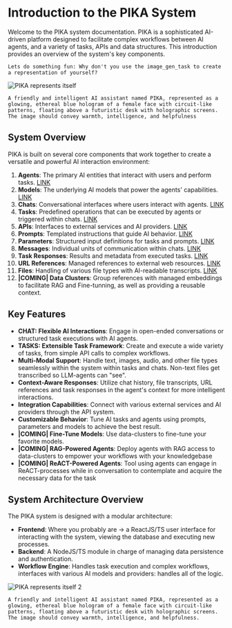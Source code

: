 # Introduction to the PIKA System

Welcome to the PIKA system documentation. PIKA is a sophisticated AI-driven platform designed to facilitate complex workflows between AI agents, and a variety of tasks, APIs and data structures. This introduction provides an overview of the system's key components.
```User_prompt 
Lets do something fun: Why don't you use the image_gen_task to create a representation of yourself?
```
![PIKA represents itself](/content/img/pika_represented_1_small.png)
```Assistant_prompt 
A friendly and intelligent AI assistant named PIKA, represented as a glowing, ethereal blue hologram of a female face with circuit-like patterns, floating above a futuristic desk with holographic screens. The image should convey warmth, intelligence, and helpfulness
```
## System Overview

PIKA is built on several core components that work together to create a versatile and powerful AI interaction environment:

1. **Agents**: The primary AI entities that interact with users and perform tasks. [LINK](/knowledgebase/agent)
2. **Models**: The underlying AI models that power the agents' capabilities. [LINK](/knowledgebase/model)
3. **Chats**: Conversational interfaces where users interact with agents. [LINK](/knowledgebase/chat)
4. **Tasks**: Predefined operations that can be executed by agents or triggered within chats. [LINK](/knowledgebase/task)
5. **APIs**: Interfaces to external services and AI providers. [LINK](/knowledgebase/api)
6. **Prompts**: Templated instructions that guide AI behavior. [LINK](/knowledgebase/prompt)
7. **Parameters**: Structured input definitions for tasks and prompts. [LINK](/knowledgebase/parameter)
8. **Messages**: Individual units of communication within chats. [LINK](/knowledgebase/message)
9. **Task Responses**: Results and metadata from executed tasks. [LINK](/knowledgebase/task_response)
10. **URL References**: Managed references to external web resources. [LINK](/knowledgebase/url_reference)
11. **Files**: Handling of various file types with AI-readable transcripts. [LINK](/knowledgebase/file)
12. **|COMING| Data Clusters**: Group references with managed embeddings to facilitate RAG and Fine-tunning, as well as providing a reusable context.

## Key Features

- **CHAT: Flexible AI Interactions**: Engage in open-ended conversations or structured task executions with AI agents.
- **TASKS: Extensible Task Framework**: Create and execute a wide variety of tasks, from simple API calls to complex workflows.
- **Multi-Modal Support**: Handle text, images, audio, and other file types seamlessly within the system within tasks and chats. Non-text files get transcribed so LLM-agents can "see".
- **Context-Aware Responses**: Utilize chat history, file transcripts, URL references and task responses in the agent's context for more intelligent interactions.
- **Integration Capabilities**: Connect with various external services and AI providers through the API system.
- **Customizable Behavior**: Tune AI tasks and agents using prompts, parameters and models to achieve the best result.
- **|COMING| Fine-Tune Models**: Use data-clusters to fine-tune your favorite models. 
- **|COMING| RAG-Powered Agents**: Deploy agents with RAG access to data-clusters to empower your workflows with your knowledgebase
- **|COMING| ReACT-Powered Agents**: Tool using agents can engage in ReACT-processes while in conversation to contemplate and acquire the necessary data for the task

## System Architecture Overview

The PIKA system is designed with a modular architecture:

- **Frontend**: Where you probably are -> a ReactJS/TS user interface for interacting with the system, viewing the database and executing new processes.
- **Backend**: A NodeJS/TS module in charge of managing data persistence and authentication.
- **Workflow Engine**: Handles task execution and complex workflows, interfaces with various AI models and providers: handles all of the logic.

![PIKA represents itself 2](/content/img/pika_represented_2_small.png)
```Assistant_prompt 
A friendly and intelligent AI assistant named PIKA, represented as a glowing, ethereal blue hologram of a female face with circuit-like patterns, floating above a futuristic desk with holographic screens. The image should convey warmth, intelligence, and helpfulness.
```